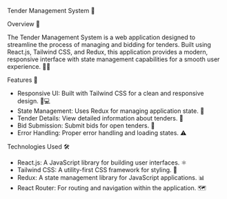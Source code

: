 Tender Management System 🚀

Overview 🌟

The Tender Management System is a web application designed to streamline the process of managing and bidding for tenders. Built using React.js, Tailwind CSS, and Redux, this application provides a modern, responsive interface with state management capabilities for a smooth user experience. 🎨✨

 Features 🎉

- Responsive UI: Built with Tailwind CSS for a clean and responsive design. 📱💻
- State Management: Uses Redux for managing application state. 🔄
- Tender Details: View detailed information about tenders. 📄
- Bid Submission: Submit bids for open tenders. 💸
- Error Handling: Proper error handling and loading states. ⚠️

 Technologies Used 🛠️

- React.js: A JavaScript library for building user interfaces. ⚛️
- Tailwind CSS: A utility-first CSS framework for styling. 🌈
- Redux: A state management library for JavaScript applications. 📊
- React Router: For routing and navigation within the application. 🗺️


